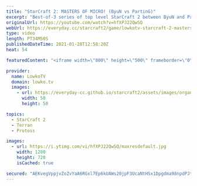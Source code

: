 ```yaml
---
title: "StarCraft 2: MASTERS OF MICRO! (ByuN vs PartinG)"
excerpt: "Best-of-3 series of top level StarCraft 2 between ByuN and PartinG. Both of these players well known for their incredible unit control and micro, and in this match they face off against each other.  Support my work on Patreon: http://www.patreon.com/lowkotv Become a YouTube member: https://lowko.tv/join"
originalUrl: https://youtube.com/watch?v=hfXPJ22QwSQ
webUrl: https://everyday.cc/starcraft2/game/lowkotv-starcraft-2-masters-of-micro-byun-vs-parting/
type: video
length: PT34M50S
publishedDateTime: 2021-01-28T12:58:20Z
heat: 54

featuredContent: "<iframe width=\"800\" height=\"500\" frameborder=\"0\" src=\"https://www.youtube.com/embed/hfXPJ22QwSQ\" allow=\"accelerometer; autoplay; encrypted-media; gyroscope; picture-in-picture\" allowfullscreen></iframe>"

provider:
  name: LowkoTV
  domain: lowko.tv
  images:
    - url: https://everyday-cc.github.io/starcraft2/assets/images/organizations/lowko.tv-50x50.jpg
      width: 50
      height: 50

topics:
  - StarCraft 2
  - Terran
  - Protoss

images:
  - url: https://i.ytimg.com/vi/hfXPJ22QwSQ/maxresdefault.jpg
    width: 1280
    height: 720
    isCached: true

secured: "AEKvegVppjvZoZvYaA6RGxl7Ep6kUAWs20jpF3UcaNtHSx1Dpgdma98npdPJtOjeKTeQTnqZUAQx+uy2JD0PnrF6+LAYeM2jOyuCj5sSz4wSXnGjVdtjBVaYM2w19WaJ5Sb39Qdr3DDahT86ZUSJqK0l51kqyshYKCZChPdTHi+0TasJBBwoN7FFS5LUqKxIqtI4umVlqOqcpElBwaWpEFBsvbdkf3mU1X9BERuxVd8RIcYH6S0s/fhr919p1yViL4MAXfRUzWkYqUItsYqHMea5QC5/QZ4H8+YxCcQEmDNW9nhqwvO8SpTmsp6Ap5z6B1d8fcVC7k5KFqg/sNc2Rdn1UuPJyiYoYJIc39V1tkZ7rrgaOgjPCRDfIJs134W+CbWSpF9PUqSShNHd8EK9RtQN5cD1ZTUYd2goin0OjOA=;LsfrJ+eCL9hx9zTqYeQNxQ=="
---
```


